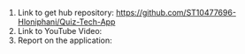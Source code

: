 1. Link to get hub repository: https://github.com/ST10477696-Hloniphani/Quiz-Tech-App
2. Link to YouTube Video:
3. Report on the application: 
